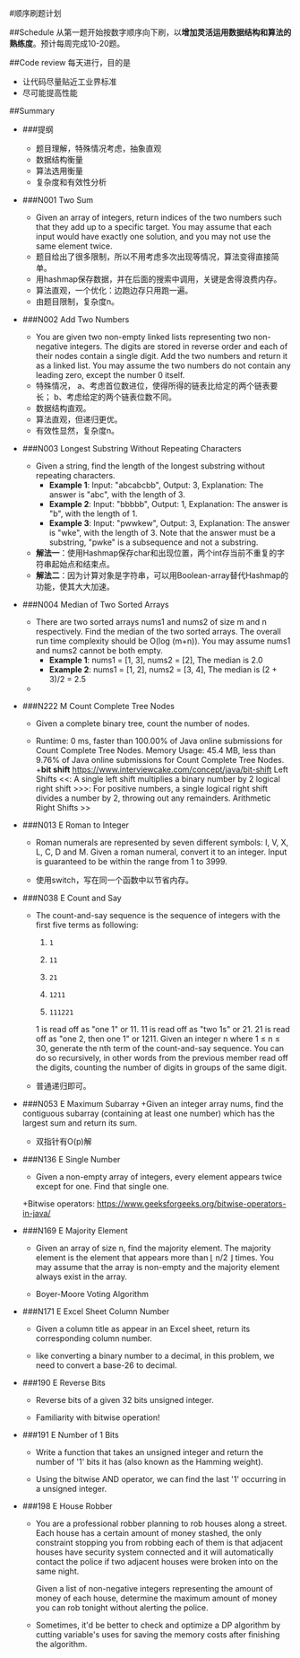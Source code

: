 #顺序刷题计划

##Schedule
从第一题开始按数字顺序向下刷，以**增加灵活运用数据结构和算法的熟练度**。预计每周完成10-20题。

##Code review
每天进行，目的是
  * 让代码尽量贴近工业界标准
  * 尽可能提高性能
    
##Summary
  + ###提纲
    + 题目理解，特殊情况考虑，抽象直观  
    + 数据结构衡量
    + 算法选用衡量
    + 复杂度和有效性分析
  + ###N001 Two Sum 
    + Given an array of integers, return indices of the two numbers such that they add up to a specific target.
  You may assume that each input would have exactly one solution, and you may not use the same element twice.
     + 题目给出了很多限制，所以不用考虑多次出现等情况，算法变得直接简单。
     + 用hashmap保存数据，并在后面的搜索中调用，关键是舍得浪费内存。
     + 算法直观，一个优化：边跑边存只用跑一遍。
     + 由题目限制，复杂度n。
  + ###N002  Add Two Numbers
    + You are given two non-empty linked lists representing two non-negative integers. The digits are stored in reverse order and each of their nodes contain a single digit. Add the two numbers and return it as a linked list.
  You may assume the two numbers do not contain any leading zero, except the number 0 itself.
    + 特殊情况，
          a、考虑首位数进位，使得所得的链表比给定的两个链表要长；
          b、考虑给定的两个链表位数不同。
    + 数据结构直观。
    + 算法直观，但递归更优。
    + 有效性显然，复杂度n。
  + ###N003   Longest Substring Without Repeating Characters
    + Given a string, find the length of the longest substring without repeating characters.
       + **Example 1**: Input: "abcabcbb", Output: 3, Explanation: The answer is "abc", with the length of 3. 
       + **Example 2**: Input: "bbbbb", Output: 1, Explanation: The answer is "b", with the length of 1.
       + **Example 3**: Input: "pwwkew", Output: 3, Explanation: The answer is "wke", with the length of 3. 
       Note that the answer must be a substring, "pwke" is a subsequence and not a substring.
    + **解法一**：使用Hashmap保存char和出现位置，两个int存当前不重复的字符串起始点和结束点。
    + **解法二**：因为计算对象是字符串，可以用Boolean-array替代Hashmap的功能，使其大大加速。
  + ###N004   Median of Two Sorted Arrays
    + There are two sorted arrays nums1 and nums2 of size m and n respectively.
      Find the median of the two sorted arrays. The overall run time complexity should be O(log (m+n)).
      You may assume nums1 and nums2 cannot be both empty.
      + **Example 1**:
      nums1 = [1, 3],
      nums2 = [2],
      The median is 2.0
      + **Example 2**:
      nums1 = [1, 2],
      nums2 = [3, 4],
      The median is (2 + 3)/2 = 2.5
    +
  + ###N222 M Count Complete Tree Nodes
    + Given a complete binary tree, count the number of nodes.
    
    + Runtime: 0 ms, faster than 100.00% of Java online submissions for Count Complete Tree Nodes.
      Memory Usage: 45.4 MB, less than 9.76% of Java online submissions for Count Complete Tree Nodes.
    +**bit shift**
    https://www.interviewcake.com/concept/java/bit-shift
    Left Shifts <<:
    A single left shift multiplies a binary number by 2
    logical right shift >>>: 
    For positive numbers, a single logical right shift divides a number by 2, throwing out any remainders.
    Arithmetic Right Shifts >>
    
  + ###N013 E Roman to Integer
    + Roman numerals are represented by seven different symbols: I, V, X, L, C, D and M.
    Given a roman numeral, convert it to an integer. Input is guaranteed to be within the range from 1 to 3999.
    
    + 使用switch，写在同一个函数中以节省内存。
    
  + ###N038 E Count and Say
    + The count-and-say sequence is the sequence of integers with the first five terms as following:
      1.     1
      2.     11
      3.     21
      4.     1211
      5.     111221
      1 is read off as "one 1" or 11.
      11 is read off as "two 1s" or 21.
      21 is read off as "one 2, then one 1" or 1211.
      Given an integer n where 1 ≤ n ≤ 30, generate the nth term of the count-and-say sequence. 
      You can do so recursively, in other words from the previous member read off the digits, counting the number of digits in groups of the same digit.
      
    + 普通递归即可。
    
  + ###N053 E   Maximum Subarray
    +Given an integer array nums, find the contiguous subarray (containing at least one number) which has the largest sum and return its sum.
    
    + 双指针有O(p)解
    
  + ###N136 E Single Number
    + Given a non-empty array of integers, every element appears twice except for one. Find that single one.
    
    +Bitwise operators: https://www.geeksforgeeks.org/bitwise-operators-in-java/
  
  + ###N169 E  Majority Element
    + Given an array of size n, find the majority element. The majority element is the element that appears more than ⌊ n/2 ⌋ times.
      You may assume that the array is non-empty and the majority element always exist in the array.
      
    + Boyer-Moore Voting Algorithm
    
  + ###N171 E Excel Sheet Column Number
    + Given a column title as appear in an Excel sheet, return its corresponding column number.
    
    + like converting a binary number to a decimal, in this problem, we need to convert a base-26 to decimal.
    
  + ###190  E Reverse Bits
    + Reverse bits of a given 32 bits unsigned integer.
    
    + Familiarity with bitwise operation!
    
  + ###191 E Number of 1 Bits
    + Write a function that takes an unsigned integer and return the number of '1' bits it has (also known as the Hamming weight).
    
    + Using the bitwise AND operator, we can find the last '1' occurring in a unsigned integer.
    
  + ###198 E House Robber
    + You are a professional robber planning to rob houses along a street.
     Each house has a certain amount of money stashed, the only constraint stopping you from robbing each of them is that adjacent houses have security system connected and it will automatically contact the police if two adjacent houses were broken into on the same night.
      
      Given a list of non-negative integers representing the amount of money of each house, determine the maximum amount of money you can rob tonight without alerting the police.
    
    + Sometimes, it'd be better to check and optimize a DP algorithm by cutting variable's uses for saving the memory costs after finishing the algorithm.